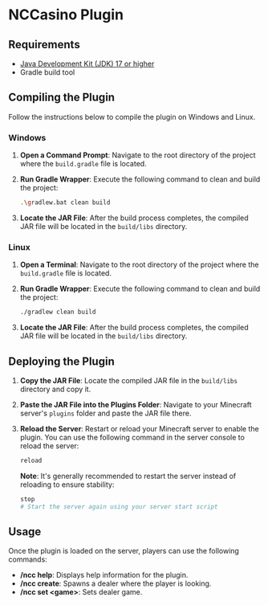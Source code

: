# NCCasino Plugin

## Requirements

- [Java Development Kit (JDK) 17 or higher](https://www.oracle.com/java/technologies/downloads/)
- Gradle build tool

## Compiling the Plugin

Follow the instructions below to compile the plugin on Windows and Linux.

### Windows

1. **Open a Command Prompt**: Navigate to the root directory of the project where the `build.gradle` file is located.

2. **Run Gradle Wrapper**: Execute the following command to clean and build the project:

   ```bash
   .\gradlew.bat clean build
   ```

3. **Locate the JAR File**: After the build process completes, the compiled JAR file will be located in the `build/libs` directory.

### Linux

1. **Open a Terminal**: Navigate to the root directory of the project where the `build.gradle` file is located.

2. **Run Gradle Wrapper**: Execute the following command to clean and build the project:

   ```bash
   ./gradlew clean build
   ```

3. **Locate the JAR File**: After the build process completes, the compiled JAR file will be located in the `build/libs` directory.

## Deploying the Plugin

1. **Copy the JAR File**: Locate the compiled JAR file in the `build/libs` directory and copy it.

2. **Paste the JAR File into the Plugins Folder**: Navigate to your Minecraft server's `plugins` folder and paste the JAR file there.

3. **Reload the Server**: Restart or reload your Minecraft server to enable the plugin. You can use the following command in the server console to reload the server:

   ```bash
   reload
   ```

   **Note**: It's generally recommended to restart the server instead of reloading to ensure stability:

   ```bash
   stop
   # Start the server again using your server start script
   ```

## Usage

Once the plugin is loaded on the server, players can use the following commands:

- **/ncc help**: Displays help information for the plugin.
- **/ncc create**: Spawns a dealer where the player is looking.
- **/ncc set \<game\>**: Sets dealer game.
